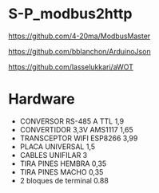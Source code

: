 # S-P_modbus2http

https://github.com/4-20ma/ModbusMaster

https://github.com/bblanchon/ArduinoJson

https://github.com/lasselukkari/aWOT

# Hardware
* CONVERSOR RS-485 A TTL  1,9
* CONVERTIDOR 3,3V AMS1117  1,65
* TRANSCEPTOR WIFI ESP8266  3,99
* PLACA UNIVERSAL  1,5
* CABLES UNIFILAR  3
* TIRA PINES HEMBRA 0,35
* TIRA PINES MACHO 0,35
* 2 bloques de terminal 0.88
